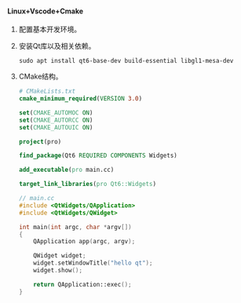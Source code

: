 #### Linux+Vscode+Cmake

1. 配置基本开发环境。

2. 安装Qt库以及相关依赖。

   ```shell
   sudo apt install qt6-base-dev build-essential libgl1-mesa-dev
   ```

3. CMake结构。

   ```cmake
   # CMakeLists.txt
   cmake_minimum_required(VERSION 3.0)
   
   set(CMAKE_AUTOMOC ON)
   set(CMAKE_AUTORCC ON)
   set(CMAKE_AUTOUIC ON)
   
   project(pro)
   
   find_package(Qt6 REQUIRED COMPONENTS Widgets)
   
   add_executable(pro main.cc)
   
   target_link_libraries(pro Qt6::Widgets)
   ```

   ```cpp
   // main.cc
   #include <QtWidgets/QApplication>
   #include <QtWidgets/QWidget>
   
   int main(int argc, char *argv[])
   {
       QApplication app(argc, argv);
   
       QWidget widget;
       widget.setWindowTitle("hello qt");
       widget.show();
   
       return QApplication::exec();
   }
   ```

   
